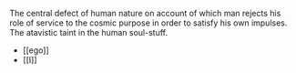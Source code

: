 The central defect of human nature on account of which man rejects his role of service to the cosmic purpose in order to satisfy his own impulses. The atavistic taint in the human soul-stuff.

- [[ego]] 
- [[I]]